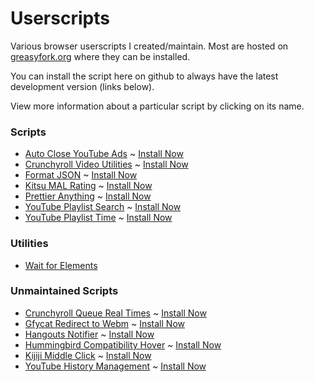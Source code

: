 # Userscripts

Various browser userscripts I created/maintain. Most are hosted on [greasyfork.org](greasyfork.org)
where they can be installed.

You can install the script here on github to always have the latest development version (links below).

View more information about a particular script by clicking on its name.

### Scripts

- [Auto Close YouTube Ads](https://github.com/fuzetsu/userscripts/tree/master/auto-close-youtube-ads) ~ [Install Now](https://github.com/fuzetsu/userscripts/raw/master/auto-close-youtube-ads/auto-close-youtube-ads.user.js)
- [Crunchyroll Video Utilities](https://github.com/fuzetsu/userscripts/tree/master/crunchyroll-video-utilities) ~ [Install Now](https://github.com/fuzetsu/userscripts/raw/master/crunchyroll-video-utilities/crunchyroll-video-utilties.user.js)
- [Format JSON](https://github.com/fuzetsu/userscripts/tree/master/format-json) ~ [Install Now](https://github.com/fuzetsu/userscripts/raw/master/format-json/format-json.user.js)
- [Kitsu MAL Rating](https://github.com/fuzetsu/userscripts/tree/master/kitsu-mal-rating) ~ [Install Now](https://github.com/fuzetsu/userscripts/raw/master/kitsu-mal-rating/kitsu-mal-rating.user.js)
- [Prettier Anything](https://github.com/fuzetsu/userscripts/tree/master/prettier-anything) ~ [Install Now](https://github.com/fuzetsu/userscripts/raw/master/prettier-anything/prettier-anything.user.js)
- [YouTube Playlist Search](https://github.com/fuzetsu/userscripts/tree/master/youtube-playlist-search) ~ [Install Now](https://github.com/fuzetsu/userscripts/raw/master/youtube-playlist-search/youtube-playlist-search.user.js)
- [YouTube Playlist Time](https://github.com/fuzetsu/userscripts/tree/master/youtube-playlist-time) ~ [Install Now](https://github.com/fuzetsu/userscripts/raw/master/youtube-playlist-time/youtube-playlist-time.user.js)

### Utilities

- [Wait for Elements](https://greasyfork.org/en/scripts/5679-wait-for-elements)

### Unmaintained Scripts

- [Crunchyroll Queue Real Times](https://github.com/fuzetsu/userscripts/tree/master/crunchyroll-queue-times) ~ [Install Now](https://github.com/fuzetsu/userscripts/raw/master/crunchyroll-queue-times/crunchyroll-queue-times.user.js)
- [Gfycat Redirect to Webm](https://github.com/fuzetsu/userscripts/tree/master/gfycat-redirect-to-webm) ~ [Install Now](https://github.com/fuzetsu/userscripts/raw/master/gfycat-redirect-to-webm/gfycat-redirect-to-webm.user.js)
- [Hangouts Notifier](https://github.com/fuzetsu/userscripts/tree/master/hangouts-notifier) ~ [Install Now](https://github.com/fuzetsu/userscripts/raw/master/hangouts-notifier/hangouts-notifier.user.js)
- [Hummingbird Compatibility Hover](https://github.com/fuzetsu/userscripts/tree/master/hummingbird-compatibility-hover) ~ [Install Now](https://github.com/fuzetsu/userscripts/raw/master/hummingbird-compatibility-hover/hummingbird-compatibility-hover.user.js)
- [Kijiji Middle Click](https://github.com/fuzetsu/userscripts/tree/master/kijiji-middle-click) ~ [Install Now](https://github.com/fuzetsu/userscripts/raw/master/kijiji-middle-click/kijiji-middle-click.user.js)
- [YouTube History Management](https://github.com/fuzetsu/userscripts/tree/master/youtube-history-management) ~ [Install Now](https://github.com/fuzetsu/userscripts/raw/master/youtube-history-management/youtube-history-management.user.js)